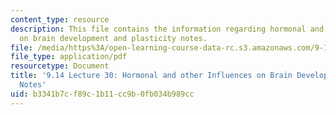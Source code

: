 ```yaml
---
content_type: resource
description: This file contains the information regarding hormonal and other influences
  on brain development and plasticity notes.
file: /media/https%3A/open-learning-course-data-rc.s3.amazonaws.com/9-14-brain-structure-and-its-origins-spring-2014/b3341b7cf89c1b11cc9b0fb034b989cc_MIT9_14S14_Lecture30.pdf
file_type: application/pdf
resourcetype: Document
title: '9.14 Lecture 30: Hormonal and other Influences on Brain Development and Plasticity
  Notes'
uid: b3341b7c-f89c-1b11-cc9b-0fb034b989cc
---
```

